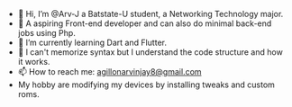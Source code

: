 - 👋 Hi, I’m @Arv-J a Batstate-U student, a Networking Technology major.
- 👀 A aspiring Front-end developer and can also do minimal back-end jobs using Php.
- 🌱 I’m currently learning Dart and Flutter.
- 💞️ I can't memorize syntax but I understand the code structure and how it works.
- 📫 How to reach me: agillonarvinjay8@gmail.com
- My hobby are modifying my devices by installing tweaks and custom roms.

<!---
Arv-J/Arv-J is a ✨ special ✨ repository because its `README.md` (this file) appears on your GitHub profile.
You can click the Preview link to take a look at your changes.
--->
